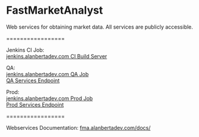 FastMarketAnalyst
=================

Web services for obtaining market data. All services are publicly accessible.

=================
  
Jenkins CI Job:  
[jenkins.alanbertadev.com CI Build Server](http://jenkins.alanbertadev.com/job/FastMarketAnalyst/)  
  
QA:  
[jenkins.alanbertadev.com QA Job](http://jenkins.alanbertadev.com/job/FastMarketAnalyst_Qa_Deploy/)  
[QA Services Endpoint](http://fmaqa.alanbertadev.com/jsonrpc2_endpoint_mod_python.py)
  
Prod:  
[jenkins.alanbertadev.com Prod Job](http://jenkins.alanbertadev.com/job/FastMarketAnalyst_Prod_Deploy/)  
[Prod Services Endpoint](http://fma.alanbertadev.com/jsonrpc2_endpoint_mod_python.py)  

=================

Webservices Documentation: [fma.alanbertadev.com/docs/](http://fma.alanbertadev.com/docs/)
